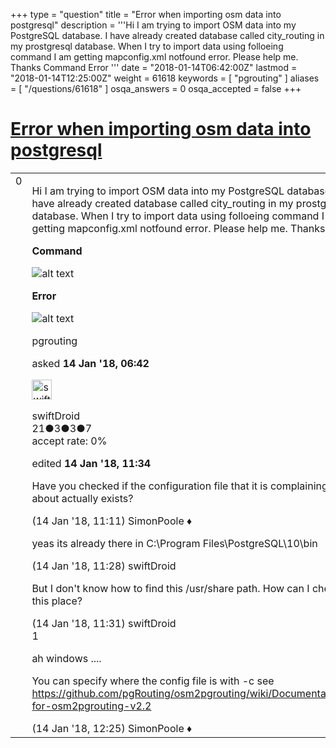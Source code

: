 +++
type = "question"
title = "Error when importing osm data into postgresql"
description = '''Hi I am trying to import OSM data into my PostgreSQL database. I have already created database called city_routing in my prostgresql database. When I try to import data using folloeing command I am getting mapconfig.xml notfound error. Please help me. Thanks Command  Error '''
date = "2018-01-14T06:42:00Z"
lastmod = "2018-01-14T12:25:00Z"
weight = 61618
keywords = [ "pgrouting" ]
aliases = [ "/questions/61618" ]
osqa_answers = 0
osqa_accepted = false
+++

<div class="headNormal">

# [Error when importing osm data into postgresql](/questions/61618/error-when-importing-osm-data-into-postgresql)

</div>

<div id="main-body">

<div id="askform">

<table id="question-table" style="width:100%;">
<colgroup>
<col style="width: 50%" />
<col style="width: 50%" />
</colgroup>
<tbody>
<tr>
<td style="width: 30px; vertical-align: top"><div class="vote-buttons">
<span id="post-61618-upvote" class="ajax-command post-vote up" rel="nofollow" title="I like this post (click again to cancel)"> </span>
<div id="post-61618-score" class="post-score" title="current number of votes">
0
</div>
<span id="post-61618-downvote" class="ajax-command post-vote down" rel="nofollow" title="I dont like this post (click again to cancel)"> </span> <span id="favorite-mark" class="ajax-command favorite-mark" rel="nofollow" title="mark/unmark this question as favorite (click again to cancel)"> </span>
<div id="favorite-count" class="favorite-count">
&#10;</div>
</div></td>
<td><div id="item-right">
<div class="question-body">
<p>Hi I am trying to import OSM data into my PostgreSQL database. I have already created database called city_routing in my prostgresql database. When I try to import data using folloeing command I am getting mapconfig.xml notfound error. Please help me. Thanks</p>
<p><strong>Command</strong></p>
<p><img src="https://help.openstreetmap.org/upfiles/Inkederror2_LI.jpg" alt="alt text" /></p>
<p><strong>Error</strong></p>
<p><img src="https://help.openstreetmap.org/upfiles/pgroutingError.PNG" alt="alt text" /></p>
</div>
<div id="question-tags" class="tags-container tags">
<span class="post-tag tag-link-pgrouting" rel="tag" title="see questions tagged &#39;pgrouting&#39;">pgrouting</span>
</div>
<div id="question-controls" class="post-controls">
&#10;</div>
<div class="post-update-info-container">
<div class="post-update-info post-update-info-user">
<p>asked <strong>14 Jan '18, 06:42</strong></p>
<img src="https://secure.gravatar.com/avatar/2f44e9d00f417d4cdd1d58c594804d92?s=32&amp;d=identicon&amp;r=g" class="gravatar" width="32" height="32" alt="swiftDroid&#39;s gravatar image" />
<p><span>swiftDroid</span><br />
<span class="score" title="21 reputation points">21</span><span title="3 badges"><span class="badge1">●</span><span class="badgecount">3</span></span><span title="3 badges"><span class="silver">●</span><span class="badgecount">3</span></span><span title="7 badges"><span class="bronze">●</span><span class="badgecount">7</span></span><br />
<span class="accept_rate" title="Rate of the user&#39;s accepted answers">accept rate:</span> <span title="swiftDroid has no accepted answers">0%</span></p>
</img>
</div>
<div class="post-update-info post-update-info-edited">
<p><span> edited <strong>14 Jan '18, 11:34</strong> </span></p>
</div>
</div>
<div id="comments-container-61618" class="comments-container">
<span id="61621"></span>
<div id="comment-61621" class="comment">
<div id="post-61621-score" class="comment-score">
&#10;</div>
<div class="comment-text">
<p>Have you checked if the configuration file that it is complaining about actually exists?</p>
</div>
<div id="comment-61621-info" class="comment-info">
<span class="comment-age">(14 Jan '18, 11:11)</span> <span class="comment-user userinfo">SimonPoole ♦</span>
</div>
</div>
<span id="61622"></span>
<div id="comment-61622" class="comment">
<div id="post-61622-score" class="comment-score">
&#10;</div>
<div class="comment-text">
<p>yeas its already there in C:\Program Files\PostgreSQL\10\bin</p>
</div>
<div id="comment-61622-info" class="comment-info">
<span class="comment-age">(14 Jan '18, 11:28)</span> <span class="comment-user userinfo">swiftDroid</span>
</div>
</div>
<span id="61623"></span>
<div id="comment-61623" class="comment">
<div id="post-61623-score" class="comment-score">
&#10;</div>
<div class="comment-text">
<p>But I don't know how to find this /usr/share path. How can I check this place?</p>
</div>
<div id="comment-61623-info" class="comment-info">
<span class="comment-age">(14 Jan '18, 11:31)</span> <span class="comment-user userinfo">swiftDroid</span>
</div>
</div>
<span id="61624"></span>
<div id="comment-61624" class="comment">
<div id="post-61624-score" class="comment-score">
1
</div>
<div class="comment-text">
<p>ah windows ....</p>
<p>You can specify where the config file is with -c see <a href="https://github.com/pgRouting/osm2pgrouting/wiki/Documentation-for-osm2pgrouting-v2.2">https://github.com/pgRouting/osm2pgrouting/wiki/Documentation-for-osm2pgrouting-v2.2</a></p>
</div>
<div id="comment-61624-info" class="comment-info">
<span class="comment-age">(14 Jan '18, 12:25)</span> <span class="comment-user userinfo">SimonPoole ♦</span>
</div>
</div>
</div>
<div id="comment-tools-61618" class="comment-tools">
&#10;</div>
<div class="clear">
&#10;</div>
<div id="comment-61618-form-container" class="comment-form-container">
&#10;</div>
<div class="clear">
&#10;</div>
</div></td>
</tr>
</tbody>
</table>

</div>

</div>

